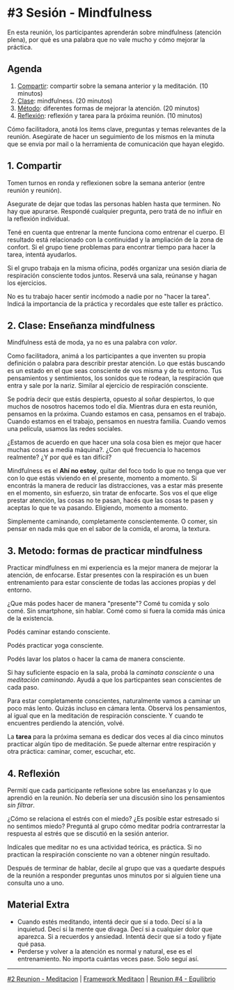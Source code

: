 # #3 Sesión - Mindfulness

En esta reunión, los participantes aprenderán sobre mindfulness (atención plena), por qué es una palabra que no vale mucho y cómo mejorar la práctica.

## Agenda
1. [Compartir](#_1-compartir): compartir sobre la semana anterior y la meditación. (10 minutos)
2. [Clase](#_2-clase-enseñanza-mindfulness): mindfulness. (20 minutos)
3. [Método](#_3-metodo-formas-de-practicar-mindfulness): diferentes formas de mejorar la atención. (20 minutos)
4. [Reflexión](#_4-reflexión): reflexión y tarea para la próxima reunión. (10 minutos)

Cómo facilitadora, anotá los items clave, preguntas y temas relevantes de la reunión. Asegúrate de hacer un seguimiento de los mismos en la minuta que se envia por mail o la herramienta de comunicación que hayan elegido.

## 1. Compartir
Tomen turnos en ronda y reflexionen sobre la semana anterior (entre reunión y reunión). 

Asegurate de dejar que todas las personas hablen hasta que terminen. No hay que apurarse. Respondé cualquier pregunta, pero tratá de no influir en la reflexión individual.

Tené en cuenta que entrenar la mente funciona como entrenar el cuerpo. El resultado está relacionado con la continuidad y la ampliación de la zona de confort. Si el grupo tiene problemas para encontrar tiempo para hacer la tarea, intentá ayudarlos. 

Si el grupo trabaja en la misma oficina, podés organizar una sesión diaria de respiración consciente todos juntos. Reservá una sala, reúnanse y hagan los ejercicios.

No es tu trabajo hacer sentir incómodo a nadie por no "hacer la tarea". Indicá la importancia de la práctica y 
recordales que este taller es práctico.

## 2. Clase: Enseñanza mindfulness
Mindfulness está de moda, ya no es una palabra con *valor*.

Como facilitadora, animá a los participantes a que inventen su propia definición o palabra para describir prestar atención. Lo que estás buscando es un estado en el que seas consciente de vos misma y de tu entorno. Tus pensamientos y sentimientos, los sonidos que te rodean, la respiración que entra y sale por la nariz. Similar al ejercicio de respiración consciente.

Se podría decir que estás despierta, opuesto al soñar despiertos, lo que muchos de nosotros hacemos todo el día. Mientras dura en esta reunión, pensamos en la próxima. Cuando estamos en casa, pensamos en el trabajo. Cuando estamos en el trabajo, pensamos en nuestra familia. Cuando vemos una película, usamos las redes sociales.

¿Estamos de acuerdo en que hacer una sola cosa bien es mejor que hacer muchas cosas a media máquina?. ¿Con qué frecuencia lo hacemos realmente? ¿Y por qué es tan difícil?

Mindfulness es el **Ahí no estoy**, quitar del foco todo lo que no tenga que ver con lo que estás viviendo en el presente, momento a momento. Si encontrás la manera de reducir las distracciones, vas a estar más presente en el momento, sin esfuerzo, sin tratar de enfocarte. Sos vos el que elige prestar atención, las cosas no te pasan, hacés que las cosas te pasen y aceptas lo que te va pasando. Eligiendo, momento a momento.

Simplemente caminando, completamente conscientemente. O comer, sin pensar en nada más que en el sabor de la comida, el aroma, la textura. 

## 3. Metodo: formas de practicar mindfulness
Practicar mindfulness en mi experiencia es la mejor manera de mejorar la atención, de enfocarse. Estar presentes con la respiración es un buen entrenamiento para estar consciente de todas las acciones propias y del entorno.

¿Que más podes hacer de manera "presente"?
Comé tu comida y solo comé. Sin smartphone, sin hablar. Comé como si fuera la comida más única de la existencia.

Podés caminar estando consciente. 

Podés practicar yoga consciente.

Podés lavar los platos o hacer la cama de manera consciente. 

Si hay suficiente espacio en la sala, probá la *caminata consciente* o una *meditación caminando*. Ayudá a que los particpantes sean conscientes de cada paso. 

Para estar completamente conscientes, naturalmente vamos a caminar un poco más lento. Quizás incluso en cámara lenta. Observá los pensamientos, al igual que en la meditación de respiración consciente. Y cuando te encuentres perdiendo la atención, volvé.

La **tarea** para la próxima semana es dedicar dos veces al dia cinco minutos practicar algún tipo de meditación. Se puede alternar entre respiración y otra práctica: caminar, comer, escuchar, etc.

## 4. Reflexión
Permití que cada participante reflexione sobre las enseñanzas y lo que aprendió en la reunión. No debería ser una discusión sino los pensamientos *sin filtrar*. 

¿Cómo se relaciona el estrés con el miedo? ¿Es posible estar estresado si no sentimos miedo? Preguntá al grupo cómo meditar podría contrarrestar la respuesta al estrés que se discutió en la sesión anterior.

Indícales que meditar no es una actividad teórica, es práctica. Si no practican la respiración consciente no van a obtener ningún resultado.

Después de terminar de hablar, decile al grupo que vas a quedarte después de la reunión a responder preguntas unos minutos por si alguien tiene una consulta uno a uno.

## Material Extra
- Cuando estés meditando, intentá decir que sí a todo. Decí sí a la inquietud. Decí si la mente que divaga. Decí si a cualquier dolor que aparezca. Si a recuerdos y ansiedad. Intentá decir que sí a todo y fijate qué pasa.
- Perderse y volver a la atención es normal y natural, ese es el entrenamiento. No importa cuántas veces pase. Solo seguí así. 

***

[#2 Reunion - Meditacion](/templates/reunion-02-meditacion.md#agenda) | [Framework Meditaon](/#framework) | [Reunion #4 - Equilibrio](/templates/reunion-04-equilibrio.md#agenda)
